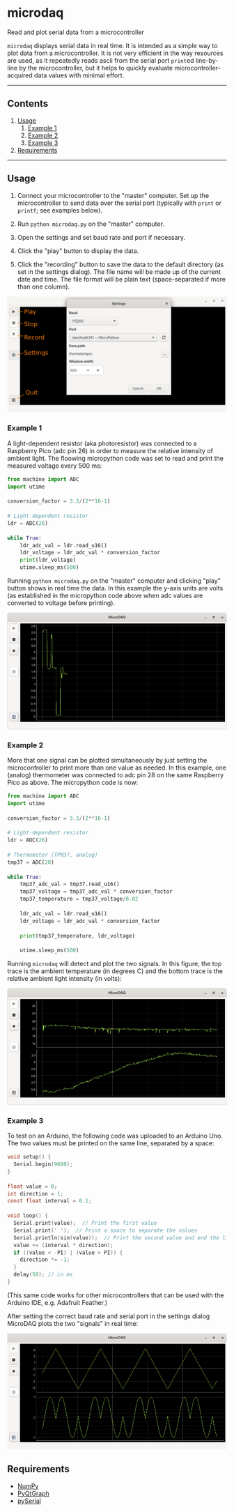# microdaq

Read and plot serial data from a microcontroller

`microdaq` displays serial data in real time. It is intended as a simple
way to plot data from a microcontroller. It is not very efficient in the
way resources are used, as it repeatedly reads ascii from the serial
port `print`ed line-by-line by the microcontroller, but it helps to
quickly evaluate microcontroller-acquired data values with minimal
effort.

***

## Contents

1. [Usage](#usage)
    1. [Example 1](#example-1)
    1. [Example 2](#example-2)
    1. [Example 3](#example-3)
2. [Requirements](#requirements)

***

## Usage

1. Connect your microcontroller to the "master" computer. Set up the
   microcontroller to send data over the serial port (typically with
   `print` or `printf`; see examples below).

1. Run `python microdaq.py` on the "master" computer.

1. Open the settings and set baud rate and port if necessary.

1. Click the "play" button to display the data.

1. Click the "recording" button to save the data to the default
   directory (as set in the settings dialog). The file name will be made
   up of the current date and time. The file format will be plain text
   (space-separated if more than one column).

![GUI](img/gui_overview.png)

### Example 1

A light-dependent resistor (aka photoresistor) was connected to a
Raspberry Pico (adc pin 26) in order to measure the relative intensity
of ambient light. The floowing micropython code was set to read and
print the measured voltage every 500 ms:

```python
from machine import ADC
import utime

conversion_factor = 3.3/(2**16-1)

# Light-dependent resistor
ldr = ADC(26)

while True:
    ldr_adc_val = ldr.read_u16()
    ldr_voltage = ldr_adc_val * conversion_factor
    print(ldr_voltage)
    utime.sleep_ms(500)
```

Running `python microdaq.py` on the "master" computer and clicking
"play" button shows in real time the data. In this example the y-axis
units are volts (as established in the micropython code above when adc
values are converted to voltage before printing).

![One signal](img/one_signal.png)


### Example 2

More that one signal can be plotted simultaneously by just setting the
microcontroller to print more than one value as needed. In this example,
one (analog) thermometer was connected to adc pin 28 on the same
Raspberry Pico as above. The micropython code is now:

```python
from machine import ADC
import utime

conversion_factor = 3.3/(2**16-1)

# Light-dependent resistor
ldr = ADC(26)

# Thermometer (TPM37, analog)
tmp37 = ADC(28)

while True:
    tmp37_adc_val = tmp37.read_u16()
    tmp37_voltage = tmp37_adc_val * conversion_factor
    tmp37_temperature = tmp37_voltage/0.02

    ldr_adc_val = ldr.read_u16()
    ldr_voltage = ldr_adc_val * conversion_factor

    print(tmp37_temperature, ldr_voltage)

    utime.sleep_ms(500)
```
Running `microdaq` will detect and plot the two signals. In this figure,
the top trace is the ambient temperature (in degrees C) and the bottom
trace is the relative ambient light intensity (in volts):

![Two signals](img/two_signals.png)


### Example 3

To test on an Arduino, the following code was uploaded to an Arduino
Uno. The two values must be printed on the same line, separated by a
space:
```c
void setup() {
  Serial.begin(9600);
}

float value = 0;
int direction = 1;
const float interval = 0.1;

void loop() {
  Serial.print(value);  // Print the first value
  Serial.print(' ');  // Print a space to separate the values
  Serial.println(sin(value));  // Print the second value and end the line
  value += (interval * direction);
  if ((value < -PI) | (value > PI)) {
    direction *= -1;
  }
  delay(50); // in ms
}
```
(This same code works for other microcontrollers that can be used with
the Arduino IDE, e.g. Adafruit Feather.)

After setting the correct baud rate and serial port in the settings
dialog MicroDAQ plots the two "signals" in real time:

![Arduino traces](img/arduino_traces.png)


## Requirements

* [NumPy](https://numpy.org/)
* [PyQtGraph](http://pyqtgraph.org/)
* [pySerial](https://github.com/pyserial/)
